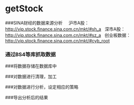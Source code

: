 # getStock

###SINA财经的数据来源分析
  
    沪市A股：http://vip.stock.finance.sina.com.cn/mkt/#sh_a
    深市A股：http://vip.stock.finance.sina.com.cn/mkt/#sz_a
    创业板数据：http://vip.stock.finance.sina.com.cn/mkt/#cyb_root
   
### 通过BS4等库抓取数据


###将数据存储在数据库中

###对数据进行清理，加工

###对数据进行分析，设定相应的策略

###导出分析后的结果
